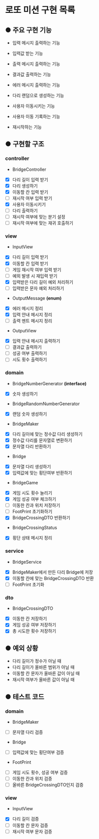 # 로또 미션 구현 목록

## ● 주요 구현 기능
- 입력 메시지 출력하는 기능
- 입력값 받는 기능
- 출력 메시지 출력하는 기능
- 결과값 출력하는 기능
- 에러 메시지 출력하는 기능


- 다리 랜덤으로 생성하는 기능
- 사용자 이동시키는 기능
- 사용자 이동 기록하는 기능
- 재시작하는 기능


## ● 구현할 구조

### controller
- BridgeController
- [x] 다리 길이 입력 받기
- [x] 다리 생성하기
- [x] 이동할 칸 입력 받기
- [ ] 재시작 여부 입력 받기
- [x] 사용자 이동시키기
- [ ] 다리 출력하기
- [ ] 재시작 여부에 맞는 분기 설정
- [ ] 재시작 여부에 맞는 재귀 호출하기

### view
- InputView
- [x] 다리 길이 입력 받기
- [x] 이동할 칸 입력 받기
- [ ] 게임 재시작 여부 입력 받기
- [ ] 예외 발생 시 재입력 받기
- [x] 입력받은 다리 길이 예외 처리하기
- [ ] 입력받은 문자 예외 처리하기
- OutputMessage __(enum)__
- [x] 에러 메시지 정리
- [x] 입력 안내 메시지 정리
- [ ] 출력 멘트 메시지 정리
- OutputView
- [x] 입력 안내 메시지 출력하기
- [ ] 결과값 출력하기
- [ ] 성공 여부 출력하기
- [ ] 시도 횟수 출력하기

### domain
- BridgeNumberGenerator __(interface)__
- [x] 숫자 생성하기
- BridgeRandomNumberGenerator
- [x] 랜덤 숫자 생성하기
- BridgeMaker
- [x] 다리 길이에 맞는 정수값 다리 생성하기
- [x] 정수값 다리를 문자열로 변환하기
- [x] 문자열 다리 반환하기
- Bridge
- [x] 문자열 다리 생성하기
- [x] 입력값에 맞는 횡단여부 반환하기
- BridgeGame
- [x] 게임 시도 횟수 늘리기
- [x] 게임 성공 여부 체크하기
- [ ] 이동한 칸과 위치 저장하기
- [ ] FootPrint 초기화하기
- [x] BridgeCrossingDTO 반환하기
- BridgeCrossingStatus
- [x] 횡단 상태 메시지 정리 

### service
- BridgeService
- [x] BridgeMaker에서 만든 다리 Bridge에 저장
- [x] 이동할 칸에 맞는 BridgeCrossingDTO 반환
- [ ] FootPrint 초기화

### dto
- BridgeCrossingDTO
- [x] 이동한 칸 저장하기
- [x] 게임 성공 여부 저장하기
- [x] 총 시도한 횟수 저장하기

## ● 예외 상황
- 다리 길이가 정수가 아닐 때
- 다리 길이가 올바른 범위가 아닐 때
- 이동할 칸 문자가 올바른 값이 아닐 때
- 재시작 여부가 올바른 값이 아닐 때


## ● 테스트 코드
### domain
- BridgeMaker
- [ ] 문자열 다리 검증
- Bridge
- [ ] 입력값에 맞는 횡단여부 검증
- FootPrint
- [ ] 게임 시도 횟수, 성공 여부 검증
- [ ] 이동한 칸과 위치 검증
- [ ] 올바른 BridgeCrossingDTO인지 검증

### view
- InputView
- [x] 다리 길이 검증
- [ ] 이동할 칸 문자 검증
- [ ] 재시작 여부 문자 검증